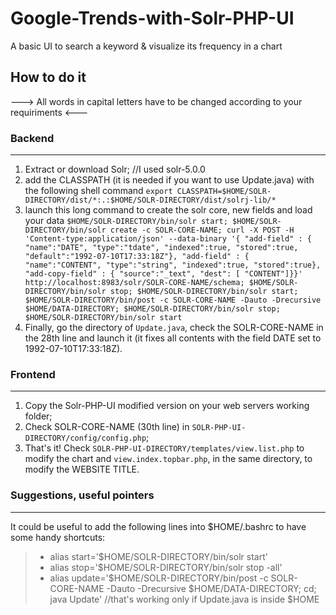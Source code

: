 # Google-Trends-with-Solr-PHP-UI
A basic UI to search a keyword &amp; visualize its frequency in a chart


## How to do it

---> All words in capital letters have to be changed according to your requiriments <---



### Backend
---------
1. Extract or download Solr; //I used solr-5.0.0 
1. add the CLASSPATH (it is needed if you want to use Update.java) with the following shell command
```export CLASSPATH=$HOME/SOLR-DIRECTORY/dist/*:.:$HOME/SOLR-DIRECTORY/dist/solrj-lib/*```
1. launch this long command to create the solr core, new fields and load your data
``` $HOME/SOLR-DIRECTORY/bin/solr start; $HOME/SOLR-DIRECTORY/bin/solr create -c SOLR-CORE-NAME; curl -X POST -H 'Content-type:application/json' --data-binary '{ "add-field" : { "name":"DATE", "type":"tdate", "indexed":true, "stored":true, "default":"1992-07-10T17:33:18Z"}, "add-field" : { "name":"CONTENT", "type":"string", "indexed":true, "stored":true}, "add-copy-field" : { "source":"_text", "dest": [ "CONTENT"]}}' http://localhost:8983/solr/SOLR-CORE-NAME/schema; $HOME/SOLR-DIRECTORY/bin/solr stop; $HOME/SOLR-DIRECTORY/bin/solr start; $HOME/SOLR-DIRECTORY/bin/post -c SOLR-CORE-NAME -Dauto -Drecursive $HOME/DATA-DIRECTORY; $HOME/SOLR-DIRECTORY/bin/solr stop; $HOME/SOLR-DIRECTORY/bin/solr start ```
1. Finally, go the directory of ```Update.java```, check the SOLR-CORE-NAME in the 28th line and launch it (it fixes all contents with the field DATE set to  1992-07-10T17:33:18Z).


### Frontend
---------
1. Copy the Solr-PHP-UI modified version on your web servers working folder;
1. Check SOLR-CORE-NAME (30th line) in ```SOLR-PHP-UI-DIRECTORY/config/config.php```;
1. That's it! Check ```SOLR-PHP-UI-DIRECTORY/templates/view.list.php``` to modify the chart and ```view.index.topbar.php```, in the same directory, to modify the WEBSITE TITLE.


### Suggestions, useful pointers
---------
It could be useful to add the following lines into $HOME/.bashrc to have some handy shortcuts:
> * alias start='$HOME/SOLR-DIRECTORY/bin/solr start'
> * alias stop='$HOME/SOLR-DIRECTORY/bin/solr stop -all'
> * alias update='$HOME/SOLR-DIRECTORY/bin/post -c SOLR-CORE-NAME -Dauto -Drecursive $HOME/DATA-DIRECTORY; cd; java Update' //that's working only if Update.java is inside $HOME
